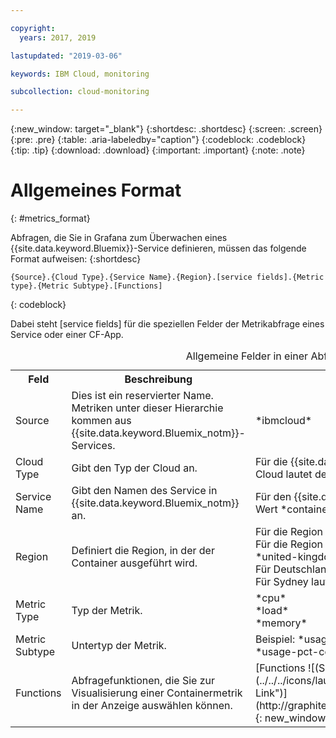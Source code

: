 ```yaml
---

copyright:
  years: 2017, 2019

lastupdated: "2019-03-06"

keywords: IBM Cloud, monitoring

subcollection: cloud-monitoring

---
```


{:new_window: target="_blank"}
{:shortdesc: .shortdesc}
{:screen: .screen}
{:pre: .pre}
{:table: .aria-labeledby="caption"}
{:codeblock: .codeblock}
{:tip: .tip}
{:download: .download}
{:important: .important}
{:note: .note}


# Allgemeines Format
{: #metrics_format}

Abfragen, die Sie in Grafana zum Überwachen eines {{site.data.keyword.Bluemix}}-Service definieren, müssen das folgende Format aufweisen: 
{:shortdesc}

```
{Source}.{Cloud Type}.{Service Name}.{Region}.[service fields].{Metric type}.{Metric Subtype}.[Functions]
```
{: codeblock}

Dabei steht [service fields] für die speziellen Felder der Metrikabfrage eines Service oder einer CF-App. 

<table>
  <caption>Allgemeine Felder in einer Abfrage</caption>
  <tr>
    <th>Feld</th>
	<th>Beschreibung</th>
	<th>Wert</th>
  </tr>
  <tr>
    <td>Source</td>
	<td>Dies ist ein reservierter Name. Metriken unter dieser Hierarchie kommen aus {{site.data.keyword.Bluemix_notm}}-Services.</td>
	<td>*ibmcloud*</td>
  </tr>
  <tr>
    <td>Cloud Type</td>
	<td>Gibt den Typ der Cloud an. </td>
	<td>Für die {{site.data.keyword.Bluemix_notm}} Public Cloud lautet der Wert *public*.</td>
  </tr>
  <tr>
    <td>Service Name</td>
	  <td>Gibt den Namen des Service in {{site.data.keyword.Bluemix_notm}} an.</td>
	  <td>Für den {{site.data.keyword.containershort}} lautet der Wert *containers-kubernetes*.</td>
  </tr>
  <tr>
    <td>Region</td>
	  <td>Definiert die Region, in der der Container ausgeführt wird.</td>
	  <td>Für die Region 'USA (Süden)' ist der Wert *us-south* <br>Für die Region 'Vereinigtes Königreich' lautet der Wert *united-kingdom*  <br>Für Deutschland lautet der Wert *frankfurt* <br>Für Sydney lautet der Wert *sydney* </td>
  </tr>
  <tr>
    <td>Metric Type</td>
	<td>Typ der Metrik.</td>
	<td>*cpu* <br>*load* <br>*memory*</td>
  </tr>
  <tr>
    <td>Metric Subtype</td>
	<td>Untertyp der Metrik.</td>
	<td>Beispiel: *usage*, *num-cores*, *usage-pct*, *usage-pct-container-requested*</td>
  </tr>
  <tr>
    <td>Functions</td>
    <td>Abfragefunktionen, die Sie zur Visualisierung einer Containermetrik in der Anzeige auswählen können. </td>
    <td>[Functions ![(Symbol für externen Link)](../../../icons/launch-glyph.svg "Symbol für externen Link")](http://graphite.readthedocs.io/en/latest/functions.html){: new_window}</td>
   </tr>
</table>




